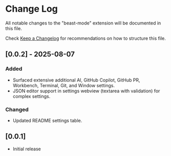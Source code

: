 # Change Log

All notable changes to the "beast-mode" extension will be documented in this file.

Check [Keep a Changelog](http://keepachangelog.com/) for recommendations on how to structure this file.

## [0.0.2] - 2025-08-07
### Added
- Surfaced extensive additional AI, GitHub Copilot, GitHub PR, Workbench, Terminal, Git, and Window settings.
- JSON editor support in settings webview (textarea with validation) for complex settings.
### Changed
- Updated README settings table.

## [0.0.1]
- Initial release